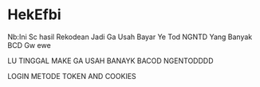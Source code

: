 
# HekEfbi
Nb:Ini Sc hasil Rekodean Jadi Ga Usah Bayar Ye Tod NGNTD Yang Banyak BCD Gw ewe

LU TINGGAL MAKE GA USAH BANAYK BACOD 
          NGENTODDDD

LOGIN METODE
TOKEN AND COOKIES
